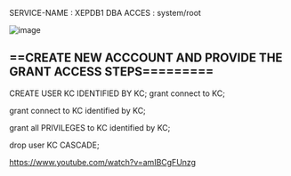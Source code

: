 SERVICE-NAME : XEPDB1
DBA ACCES : system/root

![image](https://user-images.githubusercontent.com/50045226/182036732-3331d00b-0910-4f32-bf38-2a420e44d796.png)


==CREATE NEW ACCCOUNT AND PROVIDE THE GRANT ACCESS STEPS=========
---------------------------------------------------------------

CREATE USER KC IDENTIFIED BY KC;
grant connect to KC;

grant connect to KC identified by KC;

grant all PRIVILEGES to KC identified by KC;

drop user KC CASCADE;

https://www.youtube.com/watch?v=amIBCgFUnzg



